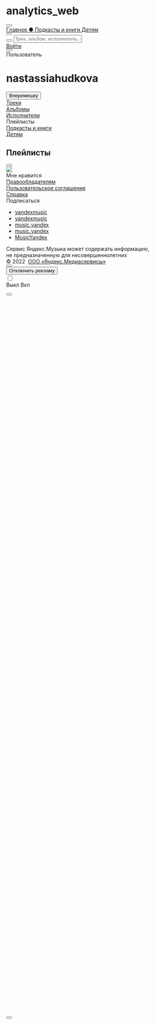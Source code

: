# analytics_web
<!DOCTYPE html>
<html>
<head>
    <meta http-equiv="X-UA-Compatible" content="IE=EmulateIE7,IE=edge"/>
    <meta http-equiv="Content-type" content="text/html; charset=utf-8"/>
    <meta http-equiv="Content-language" content="ru"/>
    <link rel="alternate" hreflang="en" type="text/html" href="https://music.yandex.by/users/nastassiahudkova/playlists?lang=en"/>
    <link rel="alternate" hreflang="hy" type="text/html" href="https://music.yandex.by/users/nastassiahudkova/playlists?lang=hy"/>
    <link rel="alternate" hreflang="uz" type="text/html" href="https://music.yandex.by/users/nastassiahudkova/playlists?lang=uz"/>
    <link rel="alternate" hreflang="kk" type="text/html" href="https://music.yandex.by/users/nastassiahudkova/playlists?lang=kk"/>
    <link rel="alternate" hreflang="uk" type="text/html" href="https://music.yandex.by/users/nastassiahudkova/playlists?lang=uk"/>
    <link rel="alternate" hreflang="az" type="text/html" href="https://music.yandex.by/users/nastassiahudkova/playlists?lang=az"/>
    <meta name="viewport" content="width=device-width, initial-scale=0.7"/>
    <meta name="skype_toolbar" content="skype_toolbar_parser_compatible"/>
    <meta name="robots" content="noyaca"/>
    <title>Яндекс.Музыка</title>
    <link href="/index.css?v=2.144.0" rel="stylesheet" type="text/css"/>
    <link rel="icon" type="image/png" href="/favicon16.png" sizes="16x16"/>
    <link rel="icon" type="image/png" href="/favicon32.png" sizes="32x32"/>
    <link rel="search" type="application/opensearchdescription+xml" href="/opensearch.xml" title="Яндекс.Музыка"/>
    <link rel="apple-touch-icon" href="https://music.yandex.by/blocks/common/apple-touch.60x60.png">
    <link rel="apple-touch-icon" sizes="76x76" href="https://music.yandex.by/blocks/common/apple-touch.76x76.png">
    <link rel="apple-touch-icon" sizes="120x120" href="https://music.yandex.by/blocks/common/apple-touch.120x120.png">
    <link rel="apple-touch-icon" sizes="152x152" href="https://music.yandex.by/blocks/common/apple-touch.152x152.png">
    <link rel="apple-touch-icon" sizes="180x180" href="https://music.yandex.by/blocks/common/apple-touch.180x180.png">
    <meta name="msApplication-ID" content="A025C540.Yandex.Music"/>
    <meta name="msApplication-PackageFamilyName" content="A025C540.Yandex.Music_vfvw9svesycw6"/>
    <script nonce="ppuPBikNVEA6VhJn4RLHyA==">
    !function(i, t) {
        if (i.Ya = i.Ya || {}, Ya.Rum)
            throw new Error("Rum: interface is already defined");
        var n = i.performance,
            e = n && n.timing && n.timing.navigationStart || Ya.startPageLoad || +new Date,
            s = i.requestAnimationFrame;
        Ya.Rum = {
            enabled: !!n,
            vsStart: document.visibilityState,
            vsChanged: !1,
            _defTimes: [],
            _defRes: [],
            _deltaMarks: {},
            _markListeners: {},
            _settings: {},
            _vars: {},
            init: function(i, t) {
                this._settings = i,
                this._vars = t
            },
            getTime: n && n.now ? function() {
                return n.now()
            } : Date.now ? function() {
                return Date.now() - e
            } : function() {
                return new Date - e
            },
            time: function(i) {
                this._deltaMarks[i] = [this.getTime()]
            },
            timeEnd: function(i, t) {
                var n = this._deltaMarks[i];
                n && 0 !== n.length && n.push(this.getTime(), t)
            },
            sendTimeMark: function(i, t, n, e) {
                void 0 === t && (t = this.getTime()),
                this._defTimes.push([i, t, e]),
                this.mark(i, t)
            },
            sendResTiming: function(i, t) {
                this._defRes.push([i, t])
            },
            sendRaf: function(i) {
                var t = this.getSetting("forcePaintTimeSending");
                if (s && (t || !this.isVisibilityChanged())) {
                    var n = this,
                        e = "2616." + i;
                    s(function() {
                        !t && n.isVisibilityChanged() || (n.getSetting("sendFirstRaf") && n.sendTimeMark(e + ".205"), s(function() {
                            !t && n.isVisibilityChanged() || n.sendTimeMark(e + ".1928")
                        }))
                    })
                }
            },
            isVisibilityChanged: function() {
                return this.vsStart && ("visible" !== this.vsStart || this.vsChanged)
            },
            mark: n && n.mark ? function(i, t) {
                n.mark(i + (t ? ": " + t : ""))
            } : function() {},
            getSetting: function(i) {
                var t = this._settings[i];
                return null === t ? null : t || ""
            },
            on: function(i, t) {
                "function" == typeof t && (this._markListeners[i] = this._markListeners[i] || []).push(t)
            },
            sendTrafficData: function() {},
            finalizeLayoutShiftScore: function() {},
            finalizeLargestContentfulPaint: function() {}
        },
        document.addEventListener && document.addEventListener("visibilitychange", function i() {
            Ya.Rum.vsChanged = !0,
            document.removeEventListener("visibilitychange", i)
        })
    }(window);

    !function() {
        var e,
            t = [];
        function n() {
            var n = Ya.Rum.getSetting("clck"),
                i = t.join("\r\n");
            if (t = [], e = null, n && !(navigator.sendBeacon && Ya.Rum.getSetting("beacon") && navigator.sendBeacon(n, i))) {
                var a = new XMLHttpRequest;
                a.open("POST", n),
                a.send(i)
            }
        }
        Ya.Rum.send = function(i, a, o, s, g, u, r) {
            clearTimeout(e);
            var m = Ya.Rum.getSetting("slots"),
                c = Ya.Rum.getSetting("experiments"),
                v = ["/reqid=" + Ya.Rum.getSetting("reqid"), r ? "/" + r.join("/") : "", a ? "/path=" + a : "", g ? "/events=" + g : "", m ? "/slots=" + m.join(";") : "", c ? "/experiments=" + c.join(";") : "", o ? "/vars=" + o : "", "/cts=" + (new Date).getTime(), "/*"];
            t.push(v.join("")),
            t.length < 42 ? e = setTimeout(n, 15) : n()
        }
    }();

    !function() {
        if (window.PerformanceLongTaskTiming) {
            var e = function(e, n) {
                    return (e = e.concat(n)).length > 300 && (e = e.slice(e.length - 300)), e
                },
                n = Ya.Rum._tti = {
                    events: [],
                    eventsAfterTTI: [],
                    fired: !1,
                    observer: new PerformanceObserver(function(r) {
                        var t = r.getEntries();
                        n.events = e(n.events, t),
                        n.fired && (n.eventsAfterTTI = e(n.eventsAfterTTI, t))
                    })
                };
            n.observer.observe({
                entryTypes: ["longtask"]
            })
        }
    }();

    Ya.Rum.observeDOMNode = window.IntersectionObserver ? function(e, i, n) {
        var t = this,
            o = Ya.Rum.getSetting("forcePaintTimeSending");
        !function r() {
            if (o || !t.isVisibilityChanged()) {
                var s = "string" == typeof i ? document.querySelector(i) : i;
                s ? new IntersectionObserver(function(i, n) {
                    !o && t.isVisibilityChanged() || (Ya.Rum.sendTimeMark(e), n.unobserve(s))
                }, n).observe(s) : setTimeout(r, 100)
            }
        }()
    } : function() {};

    !function(n) {
        if (!n.Ya || !Ya.Rum)
            throw new Error("Rum: interface is not defined");
        var e = Ya.Rum;
        e.getSetting = function(n) {
            var t = e._settings[n];
            return null === t ? null : t || ""
        }
    }("undefined" != typeof self ? self : window);

    !function(e, r) {
        var t = {
                client: ["690.2354", 1e3, 100, 0],
                uncaught: ["690.2361", 100, 10, 0],
                external: ["690.2854", 100, 10, 0],
                script: ["690.2609", 100, 10, 0]
            },
            n = {};
        r.ERROR_LEVEL = {
            INFO: "info",
            DEBUG: "debug",
            WARN: "warn",
            ERROR: "error",
            FATAL: "fatal"
        },
        r._errorSettings = {
            clck: "https://yandex.ru/clck/click",
            beacon: !0,
            project: "unknown",
            page: "",
            env: "",
            experiments: [],
            additional: {},
            platform: "",
            region: "",
            dc: "",
            host: "",
            service: "",
            level: "",
            version: "",
            yandexuid: "",
            coordinates_gp: "",
            referrer: !0,
            preventError: !1,
            unhandledRejection: !1,
            uncaughtException: !0,
            debug: !1,
            limits: {},
            silent: {},
            filters: {},
            pageMaxAge: 864e6,
            initTimestamp: +new Date
        };
        var o = !1;
        function a(e, r) {
            for (var t in r)
                r.hasOwnProperty(t) && (e[t] = r[t]);
            return e
        }
        function i(e) {
            return "boolean" == typeof e && (e = +e), "number" == typeof e ? e + "" : null
        }
        r.initErrors = function(t) {
            a(r._errorSettings, t),
            !o && r._errorSettings.uncaughtException && (function() {
                var t = r._errorSettings;
                if (e.addEventListener)
                    e.addEventListener("error", s),
                    t.resourceFails && e.addEventListener("error", l, !0),
                    "Promise" in e && t.unhandledRejection && e.addEventListener("unhandledrejection", function(e) {
                        var r,
                            t = e.reason,
                            n = {};
                        t && (t.stack && t.message ? r = t.message : "[object Event]" === (r = String(t)) ? r = "event.type: " + t.type : "[object Object]" === r && (n.unhandledObject = t), t.target && t.target.src && (n.src = t.target.src), s({
                            message: "Unhandled rejection: " + r,
                            stack: t.stack,
                            additional: n
                        }))
                    });
                else {
                    var n = e.onerror;
                    e.onerror = function(e, r, t, o, a) {
                        s({
                            error: a || new Error(e || "Empty error"),
                            message: e,
                            lineno: t,
                            colno: o,
                            filename: r
                        }),
                        n && n.apply(this, arguments)
                    }
                }
            }(), o = !0)
        },
        r.updateErrors = function(e) {
            a(r._errorSettings, e)
        },
        r.updateAdditional = function(e) {
            r._errorSettings.additional = a(r._errorSettings.additional || {}, e)
        },
        r._handleError = function(e, o) {
            var a,
                i,
                s = r._errorSettings;
            if (s.preventError && e.preventDefault && e.preventDefault(), o)
                a = e,
                i = "client";
            else {
                a = r._normalizeError(e),
                i = a.type;
                var l = s.onError;
                "function" == typeof l && l(a);
                var c = s.transform;
                "function" == typeof c && (a = c(a))
            }
            var u = +new Date,
                d = s.initTimestamp,
                f = s.pageMaxAge;
            if (!(-1 !== f && d && d + f < u)) {
                var g = t[i][1];
                "number" == typeof s.limits[i] && (g = s.limits[i]);
                var p = t[i][2];
                "number" == typeof s.silent[i] && (p = s.silent[i]);
                var m = t[i][3];
                if (m < g || -1 === g) {
                    a.path = t[i][0];
                    var v = r._getErrorData(a, {
                            silent: m < p || -1 === p ? "no" : "yes",
                            isCustom: Boolean(o)
                        }, s),
                        h = function(e) {
                            n[a.message] = !1,
                            r._sendError(e.path, e.vars),
                            t[i][3]++
                        }.bind(this, v);
                    if (void 0 === s.throttleSend)
                        h();
                    else {
                        if (n[a.message])
                            return;
                        n[a.message] = !0,
                        setTimeout(h, s.throttleSend)
                    }
                }
            }
        },
        r._getReferrer = function(r) {
            var t = r.referrer,
                n = typeof t;
            return "function" === n ? t() : "string" === n && t ? t : !1 !== t && e.location ? e.location.href : void 0
        },
        r._buildExperiments = function(e) {
            return e instanceof Array ? e.join(";") : ""
        },
        r._buildAdditional = function(e, r) {
            var t = "";
            try {
                var n = a(a({}, e), r);
                0 !== Object.keys(n).length && (t = JSON.stringify(n))
            } catch (e) {}
            return t
        },
        r._getErrorData = function(t, n, o) {
            n = n || {};
            var a = r._buildExperiments(o.experiments),
                s = r._buildAdditional(o.additional, t.additional),
                l = {
                    "-stack": t.stack,
                    "-url": t.file,
                    "-line": t.line,
                    "-col": t.col,
                    "-block": t.block,
                    "-method": t.method,
                    "-msg": t.message,
                    "-env": o.env,
                    "-external": t.external,
                    "-externalCustom": t.externalCustom,
                    "-project": o.project,
                    "-service": t.service || o.service,
                    "-page": t.page || o.page,
                    "-platform": o.platform,
                    "-level": t.level,
                    "-experiments": a,
                    "-version": o.version,
                    "-region": o.region,
                    "-dc": o.dc,
                    "-host": o.host,
                    "-yandexuid": o.yandexuid,
                    "-coordinates_gp": t.coordinates_gp || o.coordinates_gp,
                    "-referrer": r._getReferrer(o),
                    "-source": t.source,
                    "-sourceMethod": t.sourceMethod,
                    "-type": n.isCustom ? t.type : "",
                    "-additional": s,
                    "-adb": i(Ya.blocker) || i(o.blocker),
                    "-cdn": e.YaStaticRegion,
                    "-ua": navigator.userAgent,
                    "-silent": n.silent,
                    "-ts": +new Date,
                    "-init-ts": o.initTimestamp
                };
            return o.debug && e.console && console[console[t.level] ? t.level : "error"]("[error-counter] " + t.message, l, t.stack), {
                path: t.path,
                vars: l
            }
        },
        r._baseNormalizeError = function(e) {
            var r = (e = e || {}).error,
                t = e.filename || e.fileName || "",
                n = r && r.stack || e.stack || "",
                o = e.message || "",
                a = r && r.additional || e.additional;
            return {
                file: t,
                line: e.lineno || e.lineNumber,
                col: e.colno || e.colNumber,
                stack: n,
                message: o,
                additional: a
            }
        },
        r._normalizeError = function(e) {
            var t = r._baseNormalizeError(e),
                n = "uncaught",
                o = r._isExternalError(t.file, t.message, t.stack),
                a = "",
                i = "";
            return o.hasExternal ? (n = "external", a = o.common, i = o.custom) : /^Script error\.?$/.test(t.message) && (n = "script"), t.external = a, t.externalCustom = i, t.type = n, t
        },
        r._createVarsString = function(e) {
            var r = [];
            for (var t in e)
                e.hasOwnProperty(t) && (e[t] || 0 === e[t]) && r.push(t + "=" + encodeURIComponent(e[t]).replace(/\*/g, "%2A"));
            return r.join(",")
        },
        r._sendError = function(e, t) {
            r.send(null, e, r._createVarsString(t), null, null, null, null)
        };
        var s = function(e) {
                r._handleError(e, !1)
            },
            l = function(e) {
                var t = e.target;
                if (t) {
                    var n = t.srcset || t.src;
                    if (n || (n = t.href), n) {
                        var o = t.tagName || "UNKNOWN";
                        r.logError({
                            message: o + " load error",
                            additional: {
                                src: n
                            }
                        })
                    }
                }
            }
    }("undefined" != typeof self ? self : window, Ya.Rum);

    !function(e) {
        var r = {
            url: {
                0: /(miscellaneous|extension)_bindings/,
                1: /^chrome:/,
                2: /kaspersky-labs\.com\//,
                3: /^(?:moz|chrome)-extension:\/\//,
                4: /^file:/,
                5: /^resource:\/\//,
                6: /webnetc\.top/,
                7: /local\.adguard\.com/
            },
            message: {
                0: /__adgRemoveDirect/,
                1: /Content Security Policy/,
                2: /vid_mate_check/,
                3: /ucapi/,
                4: /Access is denied/i,
                5: /^Uncaught SecurityError/i,
                6: /__ybro/,
                7: /__show__deepen/,
                8: /ntp is not defined/,
                9: /Cannot set property 'install' of undefined/,
                10: /NS_ERROR/,
                11: /Error loading script/,
                12: /^TypeError: undefined is not a function$/,
                13: /__firefox__\.(?:favicons|metadata|reader|searchQueryForField|searchLoginField)/
            },
            stack: {
                0: /(?:moz|chrome)-extension:\/\//,
                1: /adguard.*\.user\.js/i
            }
        };
        function n(e, r) {
            if (e && r) {
                var n = [];
                for (var o in r)
                    if (r.hasOwnProperty(o)) {
                        var i = r[o];
                        "string" == typeof i && (i = new RegExp(i)),
                        i instanceof RegExp && i.test(e) && n.push(o)
                    }
                return n.join("_")
            }
        }
        function o(e, o) {
            var i,
                t = [];
            for (var s in r)
                r.hasOwnProperty(s) && (i = n(e[s], o[s])) && t.push(s + "~" + i);
            return t.join(";")
        }
        e._isExternalError = function(n, i, t) {
            var s = e._errorSettings.filters || {},
                a = {
                    url: (n || "") + "",
                    message: (i || "") + "",
                    stack: (t || "") + ""
                },
                c = o(a, r),
                u = o(a, s);
            return {
                common: c,
                custom: u,
                hasExternal: !(!c && !u)
            }
        }
    }(Ya.Rum);

    !function() {
        "use strict";
        var e;
        (e = Ya.Rum).logError = function(r, o) {
            r = r || {},
            "string" != typeof o && void 0 !== o || ((o = new Error(o)).justCreated = !0);
            var a = r.message || "",
                s = e._baseNormalizeError(o);
            s.message && (a && (a += "; "), a += s.message),
            s.message = a || "Empty error";
            for (var t = ["service", "source", "type", "block", "additional", "level", "page", "method", "sourceMethod", "coordinates_gp"], i = 0; i < t.length; i++) {
                var n = t[i];
                r[n] ? s[n] = r[n] : o && o[n] && (s[n] = o[n])
            }
            e._handleError(s, !0)
        }
    }();

    Ya.Rum.init({
        beacon: !!navigator.sendBeacon,
        clck: 'https://yandex.ru/clck/click',
        slots: ["production"],
        reqid: '1644148944856021-3598580126021618976',
        sendClientUa: true
    }, {
        '287': '157',
        '143': '28.56.2048',
        // ru.music.desktop,

        '-project': 'MusicWeb',
        // Название проекта
        '-page': 'index',
        // Страница сервиса, например: index, search, product
        '-env': "production",

        '-version': "2.144.0" // Версия [статики] вашего приложения
    });
    Ya.Rum.observeDOMNode('2876', '.centerblock');
    Ya.Rum.initErrors({
        project: "music",
        page: "index",
        region: 157,
        platform: "desktop",
        env: "production",
        version: "2.144.0"
    });
    </script>
 <!-- Global site tag (gtag.js) - Google Analytics -->
<script async src="https://www.googletagmanager.com/gtag/js?id=UA-219544631-1"></script>
<script>
  window.dataLayer = window.dataLayer || [];
  function gtag(){dataLayer.push(arguments);}
  gtag('js', new Date());

  gtag('config', 'UA-219544631-1');
</script>


</head>
<body class="theme-white">
    <script nonce="ppuPBikNVEA6VhJn4RLHyA==">
    var Mu = {
        "experiments": {
            "ABTestIds": "487661,59;488273,8;488278,58;505092,53",
            "AbTestFlagTest": "on_Yandexuid",
            "SubStation": "2020may",
            "WebBranchToAppsflyer": "on",
            "WebBranchToAppsflyerHome": "on",
            "WebGenerativeStationPage": "default",
            "WebGenerativeTab": "default",
            "WebInteractiveSplashscreenWithTrackTimeLimit": "30sec",
            "WebKidsCollection": "on",
            "WebKidsLanding": "on",
            "WebResults2021": "default",
            "WebRupWave": "default",
            "WebRupWaveAnimation": "default",
            "WebTouchReact2021": "control",
            "WebYMConnect": "default",
            "adv": "newMinimalBlock",
            "barBelowExperiment": "default",
            "boostConfigExperiment61fa84f60f52012e4aa13377": "on",
            "boostConfigExperiment61fbe406dc05de30ef8d5dd4": "on",
            "boostConfigExperiment61fd2548dd99cc6f8754922c": "default",
            "boostConfigExperiment61fd255ddd99cc6f87549230": "default",
            "boostConfigExperiment61fd2569dd99cc6f87549234": "on",
            "branchLinks": "default",
            "contextPinnedShots": "default",
            "hideChildContentFromRecently": "on",
            "miniBrick": "app",
            "musicCrackdownTiming": "default",
            "musicMobileWebLocked": "play",
            "musicPrice": "default",
            "musicSearchRanking": "ms-549-personalization-835884",
            "musicTestDebugProducts": "default",
            "playlistBoostExperiment607289c805a7dd7ae28a8b04": "default",
            "playlistBoostExperiment607289d405a7dd7ae28a8b07": "default",
            "playlistBoostExperiment61fa851e1cabd1021fb0edbf": "on",
            "playlistBoostExperiment61fbe428dc05de30ef8d5dd8": "on",
            "playlistBoostExperiment61fc97d22dd9dd7bfd3e8384": "default",
            "playlistBoostExperiment61fc97df2dd9dd7bfd3e8386": "default",
            "playlistBoostExperiment61fc97ec2dd9dd7bfd3e8388": "on",
            "playlistBoostExperiment61fc98222dd9dd7bfd3e838a": "default",
            "playlistBoostExperiment61fc98312dd9dd7bfd3e838c": "default",
            "playlistBoostExperiment61fc983d2dd9dd7bfd3e838e": "default",
            "playlistBoostExperiment61fc98492dd9dd7bfd3e8390": "default",
            "playlistBoostExperiment61fc98552dd9dd7bfd3e8392": "default",
            "playlistBoostExperiment61fc98662dd9dd7bfd3e8394": "default",
            "playlistBoostExperiment61fc98762dd9dd7bfd3e8396": "default",
            "playlistBoostExperiment61fc98842dd9dd7bfd3e8398": "default",
            "playlistBoostExperiment61fd257fdd99cc6f87549238": "on",
            "plusWeb": "on",
            "useHlsTracks": "default",
            "webAntiMusicBlockNaGlavnoi": "on",
            "webBannerRefrash": "default",
            "webBarBelowRubilnik": "on",
            "webChromeCast": "default",
            "webSidebarBanner": "default",
            "webStationsHeadLink": "default",
            "webTouchAutoPaywall": "default"
        },
        "hostname": "music.yandex.by",
        "authData": {
            "user": {
                "sign": "351ca60b8915ae7ec73f13d9abcfbd345ac39c29:1644148944902",
                "sk": "y1abc381311d8e1084f4fa7a764f0a79e",
                "device_id": "b385e8a87a23e012895775a8fb8e66807323d7838",
                "onlyDeviceId": false,
                "isHosted": false,
                "name": "",
                "login": "",
                "uid": 0,
                "hasEmail": false
            },
            "experiments": "{\"ABTestIds\":\"487661,59;488273,8;488278,58;505092,53\",\"AbTestFlagTest\":\"on_Yandexuid\",\"SubStation\":\"2020may\",\"WebBranchToAppsflyer\":\"on\",\"WebBranchToAppsflyerHome\":\"on\",\"WebGenerativeStationPage\":\"default\",\"WebGenerativeTab\":\"default\",\"WebInteractiveSplashscreenWithTrackTimeLimit\":\"30sec\",\"WebKidsCollection\":\"on\",\"WebKidsLanding\":\"on\",\"WebResults2021\":\"default\",\"WebRupWave\":\"default\",\"WebRupWaveAnimation\":\"default\",\"WebTouchReact2021\":\"control\",\"WebYMConnect\":\"default\",\"adv\":\"newMinimalBlock\",\"barBelowExperiment\":\"default\",\"boostConfigExperiment61fa84f60f52012e4aa13377\":\"on\",\"boostConfigExperiment61fbe406dc05de30ef8d5dd4\":\"on\",\"boostConfigExperiment61fd2548dd99cc6f8754922c\":\"default\",\"boostConfigExperiment61fd255ddd99cc6f87549230\":\"default\",\"boostConfigExperiment61fd2569dd99cc6f87549234\":\"on\",\"branchLinks\":\"default\",\"contextPinnedShots\":\"default\",\"hideChildContentFromRecently\":\"on\",\"miniBrick\":\"app\",\"musicCrackdownTiming\":\"default\",\"musicMobileWebLocked\":\"play\",\"musicPrice\":\"default\",\"musicSearchRanking\":\"ms-549-personalization-835884\",\"musicTestDebugProducts\":\"default\",\"playlistBoostExperiment607289c805a7dd7ae28a8b04\":\"default\",\"playlistBoostExperiment607289d405a7dd7ae28a8b07\":\"default\",\"playlistBoostExperiment61fa851e1cabd1021fb0edbf\":\"on\",\"playlistBoostExperiment61fbe428dc05de30ef8d5dd8\":\"on\",\"playlistBoostExperiment61fc97d22dd9dd7bfd3e8384\":\"default\",\"playlistBoostExperiment61fc97df2dd9dd7bfd3e8386\":\"default\",\"playlistBoostExperiment61fc97ec2dd9dd7bfd3e8388\":\"on\",\"playlistBoostExperiment61fc98222dd9dd7bfd3e838a\":\"default\",\"playlistBoostExperiment61fc98312dd9dd7bfd3e838c\":\"default\",\"playlistBoostExperiment61fc983d2dd9dd7bfd3e838e\":\"default\",\"playlistBoostExperiment61fc98492dd9dd7bfd3e8390\":\"default\",\"playlistBoostExperiment61fc98552dd9dd7bfd3e8392\":\"default\",\"playlistBoostExperiment61fc98662dd9dd7bfd3e8394\":\"default\",\"playlistBoostExperiment61fc98762dd9dd7bfd3e8396\":\"default\",\"playlistBoostExperiment61fc98842dd9dd7bfd3e8398\":\"default\",\"playlistBoostExperiment61fd257fdd99cc6f87549238\":\"on\",\"plusWeb\":\"on\",\"useHlsTracks\":\"default\",\"webAntiMusicBlockNaGlavnoi\":\"on\",\"webBannerRefrash\":\"default\",\"webBarBelowRubilnik\":\"on\",\"webChromeCast\":\"default\",\"webSidebarBanner\":\"default\",\"webStationsHeadLink\":\"default\",\"webTouchAutoPaywall\":\"default\"}"
        },
        "serviceName": "music",
        "settings": {
            "module": "index",
            "date": 1644148944920,
            "pathname": "/users/nastassiahudkova/playlists",
            "tld": "by",
            "mdaEnabled": false,
            "isDev": false,
            "isYandex": false,
            "isCIS": true,
            "compat": 10,
            "lang": "ru",
            "badRegion": false,
            "region": 149,
            "nativeRegion": 157,
            "portalRegion": {
                "id": 149,
                "type": 3,
                "parent_id": 166,
                "capital_id": 157,
                "geo_parent_id": 0,
                "city_id": 157,
                "name": "Беларусь",
                "native_name": "",
                "iso_name": "BY",
                "is_main": false,
                "en_name": "Belarus",
                "short_en_name": "BY",
                "bgp_name": "",
                "phone_code": "375",
                "phone_code_old": "",
                "zip_code": "",
                "zip_code_old": "",
                "position": 0,
                "population": 9498700,
                "synonyms": "Беларусь, Беларуссия, Белорусия, Беларусия, Белорусь, Белоруссия, Республика Беларусь, Республика Беларуссия",
                "latitude": 52.858248,
                "longitude": 27.701393,
                "latitude_size": 4.909693,
                "longitude_size": 9.598211,
                "zoom": 7,
                "services": 99,
                "tzname": "Europe/Minsk",
                "official_languages": "be,ru",
                "widespread_languages": "be,pl,ru,uk",
                "is_eu": false,
                "iso_alpha3": "BLR",
                "services_names": ["bs", "yaca", "tv", "ad"]
            },
            "city": 157,
            "countryISO": "BY",
            "storage": "*.storage.music.yandex.net",
            "avatars": "avatars.yandex.net",
            "social": "https://social.yandex.by/",
            "passport": "https://passport.yandex.by/",
            "passportApi": "https://api.passport.yandex.by/",
            "socket": "wss://ws-api.music.yandex.net/",
            "mbformUrl": "https://payment-widget.ott.yandex.{{tld}}",
            "regions": {
                "native": 157,
                "working": 149,
                "show": 149,
                "cookie": 157,
                "portal": {
                    "id": 149,
                    "type": 3,
                    "parent_id": 166,
                    "capital_id": 157,
                    "geo_parent_id": 0,
                    "city_id": 157,
                    "name": "Беларусь",
                    "native_name": "",
                    "iso_name": "BY",
                    "is_main": false,
                    "en_name": "Belarus",
                    "short_en_name": "BY",
                    "bgp_name": "",
                    "phone_code": "375",
                    "phone_code_old": "",
                    "zip_code": "",
                    "zip_code_old": "",
                    "position": 0,
                    "population": 9498700,
                    "synonyms": "Беларусь, Беларуссия, Белорусия, Беларусия, Белорусь, Белоруссия, Республика Беларусь, Республика Беларуссия",
                    "latitude": 52.858248,
                    "longitude": 27.701393,
                    "latitude_size": 4.909693,
                    "longitude_size": 9.598211,
                    "zoom": 7,
                    "services": 99,
                    "tzname": "Europe/Minsk",
                    "official_languages": "be,ru",
                    "widespread_languages": "be,pl,ru,uk",
                    "is_eu": false,
                    "iso_alpha3": "BLR",
                    "services_names": ["bs", "yaca", "tv", "ad"]
                }
            },
            "uatraits": {
                "isMobile": false,
                "isTouch": false,
                "isBrowser": true,
                "BrowserEngine": "WebKit",
                "BrowserEngineVersion": "605.1.15",
                "BrowserName": "Safari",
                "BrowserVersion": "14.1",
                "OSFamily": "MacOS",
                "OSVersion": "10.15.7",
                "isOldSafari": false
            },
            "sandbox": "sandbox.music.yandex.net",
            "requestId": "1644148944856021-3598580126021618976",
            "csp": {
                "allowedHosts": ["music.yandex.by", "music.yandex.ru", "yastatic.net", "mc.yandex.by", "mc.yandex.ru", "www.googletagmanager.com", "www.googleadservices.com", "www.google-analytics.com", "ssl.google-analytics.com", "googleads.g.doubleclick.net", "www.google.com", "www.google.ru", "*.ibytedtos.com", "*.ipstatp.com", "yandex.ru", "social.yandex.by", "social.yandex.ru", "an.yandex.ru", "banners.adfox.by", "banners.adfox.ru", "yastat.net", "yabs.yandex.ru", "api-maps.yandex.ru", "widget.tickets.yandex.ru", "widget.afisha.yandex.ru", "widget.tickets.yandex.by", "widget.afisha.yandex.by", "widget.afisha.dev.yandex.by", "widget.afisha.dev.yandex.ru", "www.youtube.com", "www.gstatic.com", "s.ytimg.com", "yandex.st", "ads.adfox.ru", "ads6.adfox.ru", "z.moatads.com/publicispgrusweboramavideo560878795851/moatvideo.js", "geo.moatads.com/n.js", "blob:", "epislon.ru", "payment-widget.ott.yandex.ru", "testing.payment-widget.ott.yandex.ru", "flashservice.adobe.com", "www.tns-counter.ru", "ar.tns-counter.ru", "www.ivi.ru"],
                "reportUrl": "https://csp.yandex.net"
            },
            "theme": "default",
            "bilet": {
                "url": "https://widget.afisha.yandex.ru/dealer/dealer.js",
                "clientKey": "a0e48a18-a9a5-435d-83f2-168672b658d4",
                "mobileClientKey": "3abf2f78-5393-4897-9035-6528a59c1045"
            },
            "extraPlayersInSettings": {
                "porsche": "on",
                "rocket": "on",
                "winter": "on"
            },
            "serverSide": false
        },
        "location": {
            "protocol": "https:",
            "slashes": true,
            "auth": null,
            "host": "music.yandex.by",
            "port": null,
            "hostname": "music.yandex.by",
            "hash": null,
            "search": null,
            "query": {},
            "pathname": "/users/nastassiahudkova/playlists",
            "path": "/users/nastassiahudkova/playlists",
            "href": "https://music.yandex.by/users/nastassiahudkova/playlists"
        },
        "libraryData": {
            "value": {
                "success": false,
                "reason": "unauthorized"
            }
        },
        "genres": {
            "structure": [{
                "id": "all"
            }, {
                "id": "pop",
                "subGenres": [{
                    "id": "ruspop",
                    "hideInRegions": [181]
                }, {
                    "id": "disco"
                }, {
                    "id": "kpop"
                }, {
                    "id": "turkishpop",
                    "showInRegions": [983]
                }, {
                    "id": "uzbekpop",
                    "showInRegions": [171]
                }, {
                    "id": "japanesepop"
                }, {
                    "id": "israelipop",
                    "showInRegions": [181]
                }, {
                    "id": "azerbaijanpop",
                    "showInRegions": [167]
                }]
            }, {
                "id": "allrock",
                "subGenres": [{
                    "id": "rusrock",
                    "hideInRegions": [181]
                }, {
                    "id": "rock-n-roll"
                }, {
                    "id": "prog-rock"
                }, {
                    "id": "post-rock"
                }, {
                    "id": "new-wave"
                }, {
                    "id": "ukrrock",
                    "showInRegions": [187]
                }, {
                    "id": "folkrock"
                }, {
                    "id": "stonerrock"
                }, {
                    "id": "hardrock"
                }, {
                    "id": "turkishrock",
                    "showInRegions": [983]
                }, {
                    "id": "rock"
                }, {
                    "id": "israelirock",
                    "showInRegions": [181]
                }]
            }, {
                "id": "indie",
                "subGenres": [{
                    "id": "local-indie",
                    "hideInRegions": [181]
                }]
            }, {
                "id": "metal",
                "subGenres": [{
                    "id": "progmetal"
                }, {
                    "id": "epicmetal"
                }, {
                    "id": "folkmetal"
                }, {
                    "id": "gothicmetal"
                }, {
                    "id": "industrial"
                }, {
                    "id": "sludgemetal"
                }, {
                    "id": "postmetal"
                }, {
                    "id": "extrememetal"
                }, {
                    "id": "numetal"
                }, {
                    "id": "metalcoregenre"
                }, {
                    "id": "heavymetal"
                }, {
                    "id": "thrashmetal"
                }, {
                    "id": "deathmetal"
                }, {
                    "id": "blackmetal"
                }, {
                    "id": "doommetal"
                }, {
                    "id": "alternativemetal"
                }]
            }, {
                "id": "alternative",
                "subGenres": [{
                    "id": "posthardcore"
                }, {
                    "id": "hardcore"
                }, {
                    "id": "turkishalternative",
                    "showInRegions": [983]
                }]
            }, {
                "id": "electronic",
                "subGenres": [{
                    "id": "techno"
                }, {
                    "id": "house"
                }, {
                    "id": "trance"
                }, {
                    "id": "breakbeatgenre"
                }, {
                    "id": "drum-n-bass"
                }, {
                    "id": "dubstep"
                }, {
                    "id": "ambientgenre"
                }, {
                    "id": "experimental"
                }, {
                    "id": "ukgaragegenre"
                }, {
                    "id": "idmgenre"
                }, {
                    "id": "bassgenre"
                }]
            }, {
                "id": "dance"
            }, {
                "id": "hip-hop",
                "subGenres": [{
                    "id": "rusrap",
                    "hideInRegions": [181]
                }, {
                    "id": "foreignrap",
                    "hideInRegions": [181]
                }, {
                    "id": "turkishrap",
                    "showInRegions": [983]
                }, {
                    "id": "israelirap",
                    "showInRegions": [181]
                }]
            }, {
                "id": "r-n-b",
                "subGenres": [{
                    "id": "soul"
                }, {
                    "id": "funk"
                }]
            }, {
                "id": "jazz",
                "subGenres": [{
                    "id": "tradjazz"
                }, {
                    "id": "modernjazz"
                }, {
                    "id": "bebopgenre"
                }, {
                    "id": "vocaljazz"
                }, {
                    "id": "smoothjazz"
                }, {
                    "id": "bigbands"
                }]
            }, {
                "id": "blues"
            }, {
                "id": "reggae",
                "subGenres": [{
                    "id": "reggaeton"
                }, {
                    "id": "dub"
                }]
            }, {
                "id": "ska"
            }, {
                "id": "punk"
            }, {
                "id": "world",
                "subGenres": [{
                    "id": "russian"
                }, {
                    "id": "tatar",
                    "hideInRegions": [181]
                }, {
                    "id": "celtic"
                }, {
                    "id": "balkan"
                }, {
                    "id": "european"
                }, {
                    "id": "jewish"
                }, {
                    "id": "eastern"
                }, {
                    "id": "african"
                }, {
                    "id": "latin-american"
                }, {
                    "id": "american"
                }, {
                    "id": "romances"
                }, {
                    "id": "argentinetango"
                }, {
                    "id": "armenian"
                }, {
                    "id": "georgian"
                }, {
                    "id": "azerbaijani"
                }, {
                    "id": "caucasian",
                    "hideInRegions": [181]
                }, {
                    "id": "turkishclassical",
                    "showInRegions": [983]
                }, {
                    "id": "arabesquemusic",
                    "showInRegions": [983]
                }, {
                    "id": "turkishfolk",
                    "showInRegions": [983]
                }]
            }, {
                "id": "estrada",
                "subGenres": [{
                    "id": "rusestrada",
                    "hideInRegions": [181]
                }]
            }, {
                "id": "shanson",
                "hideInRegions": [181]
            }, {
                "id": "country"
            }, {
                "id": "soundtrack",
                "subGenres": [{
                    "id": "films"
                }, {
                    "id": "tv-series"
                }, {
                    "id": "animated-films"
                }, {
                    "id": "videogame-music"
                }, {
                    "id": "animemusic"
                }, {
                    "id": "musical"
                }, {
                    "id": "bollywood",
                    "hideInRegions": [159]
                }]
            }, {
                "id": "easy",
                "subGenres": [{
                    "id": "lounge"
                }, {
                    "id": "new-age"
                }, {
                    "id": "meditative"
                }]
            }, {
                "id": "children"
            }, {
                "id": "naturesounds"
            }, {
                "id": "singer-songwriter",
                "hideInRegions": [181],
                "subGenres": [{
                    "id": "rusbards",
                    "showInRegions": [225]
                }, {
                    "id": "foreignbard",
                    "showInRegions": [225]
                }]
            }, {
                "id": "for-children",
                "hideInRegions": [181]
            }, {
                "id": "fairytales",
                "hideInRegions": [181]
            }, {
                "id": "poemsforchildren"
            }, {
                "id": "podcast",
                "showInRegions": [225, 149, 159],
                "subGenres": [{
                    "id": "arts"
                }, {
                    "id": "business"
                }, {
                    "id": "comedy"
                }, {
                    "id": "education"
                }, {
                    "id": "health"
                }, {
                    "id": "music"
                }, {
                    "id": "hobbies"
                }, {
                    "id": "technology"
                }, {
                    "id": "government"
                }, {
                    "id": "history"
                }, {
                    "id": "familypodcasts"
                }, {
                    "id": "news"
                }, {
                    "id": "religion"
                }, {
                    "id": "science"
                }, {
                    "id": "society"
                }, {
                    "id": "recreation"
                }, {
                    "id": "filmpodcasts"
                }, {
                    "id": "narrative"
                }, {
                    "id": "artwork"
                }]
            }, {
                "id": "classicalmusic",
                "subGenres": [{
                    "id": "opera"
                }, {
                    "id": "modern-classical"
                }, {
                    "id": "classical"
                }, {
                    "id": "classicalmasterpieces"
                }]
            }, {
                "id": "fiction",
                "subGenres": [{
                    "id": "romancenovel"
                }, {
                    "id": "historicalfiction"
                }, {
                    "id": "sciencefiction"
                }, {
                    "id": "fantasyliterature"
                }, {
                    "id": "actionandadventure"
                }, {
                    "id": "crimeandmystery"
                }, {
                    "id": "horrorandthrillers"
                }, {
                    "id": "dramaliterature"
                }]
            }, {
                "id": "nonfictionliterature",
                "subGenres": [{
                    "id": "community"
                }, {
                    "id": "work"
                }, {
                    "id": "technologies"
                }, {
                    "id": "hls"
                }, {
                    "id": "selfdevelopment"
                }, {
                    "id": "psychologyandphilosophy"
                }, {
                    "id": "religionandspirituality"
                }, {
                    "id": "biographyandmemoirs"
                }, {
                    "id": "popularsciencebooks"
                }]
            }, {
                "id": "booksnotinrussian",
                "subGenres": [{
                    "id": "audiobooksinenglish"
                }]
            }, {
                "id": "readings"
            }, {
                "id": "other",
                "subGenres": [{
                    "id": "sport"
                }, {
                    "id": "holiday"
                }]
            }],
            "titles": {
                "all": "Музыка всех жанров",
                "pop": "Поп",
                "allrock": "Рок",
                "indie": "Инди",
                "metal": "Метал",
                "alternative": "Альтернатива",
                "electronics": "Электроника",
                "electronic": "Электроника",
                "dance": "Танцевальная",
                "rap": "Рэп и хип-хоп",
                "hip-hop": "Рэп и хип-хоп",
                "rnb": "R\u0026B",
                "r-n-b": "R\u0026B",
                "jazz": "Джаз",
                "blues": "Блюз",
                "reggae": "Регги",
                "ska": "Ска",
                "punk": "Панк",
                "folk": "Музыка мира",
                "world": "Музыка мира",
                "estrada": "Эстрада",
                "shanson": "Шансон",
                "country": "Кантри",
                "soundtrack": "Саундтреки",
                "relax": "Лёгкая музыка",
                "easy": "Лёгкая музыка",
                "children": "Детская музыка со всего мира",
                "naturesounds": "Звуки природы и шум города",
                "bard": "Авторская песня",
                "singer-songwriter": "Авторская песня",
                "forchildren": "Детская",
                "for-children": "Детская",
                "fairytales": "Аудиосказки",
                "poemsforchildren": "Стихи для детей",
                "podcasts": "Подкасты",
                "podcast": "Подкасты",
                "classicalmusic": "Классика",
                "fiction": "Художественная литература",
                "nonfictionliterature": "Нон-фикшн",
                "booksnotinrussian": "Аудиокниги на иностранном языке",
                "audiobooks": "Разговорное",
                "readings": "Разговорное",
                "other": "Другое",
                "ruspop": "Русская поп-музыка",
                "disco": "Диско",
                "kpop": "K-pop",
                "turkishpop": "Турецкая поп-музыка",
                "uzbekpop": "Узбекская поп-музыка",
                "japanesepop": "J-pop",
                "israelipop": "Израильская поп-музыка",
                "azerbaijanpop": "Азербайджанская поп-музыка",
                "rusrock": "Русский рок",
                "rnr": "Рок-н-ролл",
                "rock-n-roll": "Рок-н-ролл",
                "prog": "Прогрессивный рок",
                "prog-rock": "Прогрессивный рок",
                "postrock": "Пост-рок",
                "post-rock": "Пост-рок",
                "newwave": "New Wave",
                "new-wave": "New Wave",
                "ukrrock": "Украинский рок",
                "folkrock": "Фолк-рок",
                "stonerrock": "Стоунер-рок",
                "hardrock": "Хард-рок",
                "turkishrock": "Турецкий рок",
                "rock": "Иностранный рок",
                "israelirock": "Израильский рок",
                "local-indie": "Местное",
                "progmetal": "Прогрессив",
                "epicmetal": "Эпический",
                "folkmetal": "Фолк",
                "gothicmetal": "Готический",
                "industrial": "Индастриал",
                "sludgemetal": "Сладж",
                "postmetal": "Пост-метал",
                "extrememetal": "Экстрим",
                "numetal": "Ню-метал",
                "metalcoregenre": "Металкор",
                "classicmetal": "Хэви-метал",
                "heavymetal": "Хэви-метал",
                "thrashmetal": "Трэш-метал",
                "deathmetal": "Дэт-метал",
                "blackmetal": "Блэк-метал",
                "doommetal": "Дум-метал",
                "alternativemetal": "Альтернативный метал",
                "posthardcore": "Пост-хардкор",
                "hardcore": "Хардкор",
                "turkishalternative": "Турецкая альтернативная музыка",
                "techno": "Техно",
                "house": "Хаус",
                "trance": "Транс",
                "breakbeatgenre": "Брейкбит",
                "dnb": "Драм-н-бэйс",
                "drum-n-bass": "Драм-н-бэйс",
                "dubstep": "Дабстеп",
                "ambientgenre": "Эмбиент",
                "experimental": "Экспериментальная",
                "ukgaragegenre": "UK Garage",
                "idmgenre": "IDM",
                "bassgenre": "Бейс",
                "rusrap": "Русский рэп",
                "foreignrap": "Иностранный рэп",
                "turkishrap": "Турецкий рэп и хип-хоп",
                "israelirap": "Израильский рэп и хип-хоп",
                "soul": "Соул",
                "funk": "Фанк",
                "tradjazz": "Традиционный",
                "conjazz": "Современный",
                "modernjazz": "Современный",
                "bebopgenre": "Бибоп",
                "vocaljazz": "Вокальный джаз",
                "smoothjazz": "Смус-джаз",
                "bigbands": "Биг бэнды",
                "reggaeton": "Реггетон",
                "dub": "Даб",
                "rusfolk": "Русская",
                "russian": "Русская",
                "tatar": "Татарская",
                "celtic": "Кельтская",
                "balkan": "Балканская",
                "eurofolk": "Европейская",
                "european": "Европейская",
                "jewish": "Еврейская",
                "eastern": "Восточная",
                "african": "Африканская",
                "latinfolk": "Латиноамериканская",
                "latin-american": "Латиноамериканская",
                "amerfolk": "Американская",
                "american": "Американская",
                "romances": "Романсы",
                "argentinetango": "Аргентинское танго",
                "armenian": "Армянская",
                "georgian": "Грузинская",
                "azerbaijani": "Азербайджанская",
                "caucasian": "Кавказская",
                "turkishclassical": "Турецкая классическая музыка",
                "arabesquemusic": "Арабеска",
                "turkishfolk": "Турецкая народная музыка",
                "rusestrada": "Русская",
                "films": "Из фильмов",
                "tvseries": "Из сериалов",
                "tv-series": "Из сериалов",
                "animated": "Из мультфильмов",
                "animated-films": "Из мультфильмов",
                "videogame": "Из видеоигр",
                "videogame-music": "Из видеоигр",
                "animemusic": "Аниме",
                "musical": "Мюзиклы",
                "bollywood": "Болливуд",
                "lounge": "Лаундж",
                "newage": "Нью-эйдж",
                "new-age": "Нью-эйдж",
                "meditation": "Медитация",
                "meditative": "Медитация",
                "rusbards": "Русская",
                "foreignbard": "Иностранная",
                "arts": "Творчество",
                "business": "Бизнес",
                "comedypodcasts": "Юмор",
                "comedy": "Юмор",
                "education": "Образование",
                "health": "ЗОЖ",
                "musicpodcasts": "Музыка",
                "music": "Музыка",
                "hobbies": "Игры и хобби",
                "technology": "Технологии",
                "government": "Политика",
                "historypodcasts": "История",
                "history": "История",
                "familypodcasts": "Для всей семьи",
                "news": "Новости",
                "religion": "Религия",
                "science": "Научпоп",
                "society": "Общество и культура",
                "recreation": "Спорт и отдых",
                "filmpodcasts": "ТВ и кино",
                "narrative": "Нарратив",
                "artwork": "Искусство",
                "vocal": "Вокал",
                "opera": "Вокал",
                "modern": "Современная классика",
                "modern-classical": "Современная классика",
                "classical": "Мировая классика",
                "classicalmasterpieces": "Шедевры мировой классики",
                "romancenovel": "Любовные романы",
                "historicalfiction": "Исторические романы",
                "sciencefiction": "Фантастика",
                "fantasyliterature": "Фэнтези",
                "actionandadventure": "Приключения и экшн",
                "crimeandmystery": "Детективы",
                "horrorandthrillers": "Ужасы и триллеры",
                "dramaliterature": "Драма",
                "community": "О семье и обществе",
                "work": "О бизнесе",
                "technologies": "О технологиях",
                "hls": "О здоровом образе жизни",
                "selfdevelopment": "О саморазвитии",
                "psychologyandphilosophy": "О психологии и философии",
                "religionandspirituality": "О духовном",
                "biographyandmemoirs": "Биографии и мемуары",
                "popularsciencebooks": "Популярно о науке",
                "audiobooksinenglish": "На английском",
                "sport": "Спортивная",
                "holiday": "Праздничная"
            },
            "customTitles": {
                "all": "Музыка всех жанров",
                "allrock": "Рок",
                "dance": "Танцевальная музыка",
                "children": "Детская музыка со всего мира",
                "naturesounds": "Звуки природы и шум города",
                "forchildren": "Детская музыка",
                "for-children": "Детская музыка",
                "poemsforchildren": "Стихи для детей",
                "podcasts": "Подкасты",
                "podcast": "Подкасты",
                "classicalmusic": "Классическая музыка",
                "nonfictionliterature": "Нон-фикшн",
                "booksnotinrussian": "Аудиокниги на иностранном языке",
                "audiobooks": "Разговорное",
                "readings": "Разговорное",
                "other": "Другая музыка",
                "ruspop": "Русская поп-музыка",
                "kpop": "K-pop",
                "turkishpop": "Турецкая поп-музыка",
                "uzbekpop": "Узбекская поп-музыка",
                "japanesepop": "J-pop",
                "israelipop": "Израильская поп-музыка",
                "azerbaijanpop": "Азербайджанская поп-музыка",
                "folkrock": "Фолк-рок",
                "stonerrock": "Стоунер-рок",
                "hardrock": "Хард-рок",
                "turkishrock": "Турецкий рок",
                "israelirock": "Израильский рок",
                "local-indie": "Местная инди-музыка",
                "progmetal": "Прогрессив-метал",
                "epicmetal": "Эпический метал",
                "folkmetal": "Фолк-метал",
                "gothicmetal": "Готический метал",
                "sludgemetal": "Сладж метал",
                "postmetal": "Пост-метал",
                "extrememetal": "Экстрим-метал",
                "numetal": "Ню-метал",
                "metalcoregenre": "Металкор",
                "classicmetal": "Хэви-метал",
                "heavymetal": "Хэви-метал",
                "thrashmetal": "Трэш-метал",
                "deathmetal": "Дэт-метал",
                "blackmetal": "Блэк-метал",
                "doommetal": "Дум-метал",
                "alternativemetal": "Альтернативный метал",
                "posthardcore": "Пост-хардкор",
                "hardcore": "Хардкор",
                "turkishalternative": "Турецкая альтернативная музыка",
                "breakbeatgenre": "Брейкбит",
                "ambientgenre": "Эмбиент",
                "experimental": "Экспериментальная музыка",
                "ukgaragegenre": "UK Garage",
                "idmgenre": "IDM",
                "bassgenre": "Бейс",
                "foreignrap": "Иностранный рэп и хип-хоп",
                "turkishrap": "Турецкий рэп и хип-хоп",
                "israelirap": "Израильский рэп и хип-хоп",
                "tradjazz": "Традиционный джаз",
                "conjazz": "Современный джаз",
                "modernjazz": "Современный джаз",
                "bebopgenre": "Бибоп",
                "vocaljazz": "Вокальный джаз",
                "smoothjazz": "Смус-джаз",
                "bigbands": "Биг бэнды",
                "rusfolk": "Русская музыка",
                "russian": "Русская музыка",
                "tatar": "Татарская музыка",
                "celtic": "Кельтская музыка",
                "balkan": "Балканская музыка",
                "eurofolk": "Европейская музыка",
                "european": "Европейская музыка",
                "jewish": "Еврейская музыка",
                "eastern": "Восточная музыка",
                "african": "Африканская музыка",
                "latinfolk": "Латиноамериканская музыка",
                "latin-american": "Латиноамериканская музыка",
                "amerfolk": "Американская музыка",
                "american": "Американская музыка",
                "romances": "Романсы",
                "argentinetango": "Аргентинское танго",
                "armenian": "Армянская музыка",
                "georgian": "Грузинская музыка",
                "azerbaijani": "Азербайджанская музыка",
                "caucasian": "Кавказская музыка",
                "turkishclassical": "Турецкая классическая музыка",
                "arabesquemusic": "Арабеска",
                "turkishfolk": "Турецкая народная музыка",
                "rusestrada": "Русская эстрада",
                "films": "Музыка из фильмов",
                "tvseries": "Музыка из сериалов",
                "tv-series": "Музыка из сериалов",
                "animated": "Музыка из мультфильмов",
                "animated-films": "Музыка из мультфильмов",
                "videogame": "Музыка из видеоигр",
                "videogame-music": "Музыка из видеоигр",
                "animemusic": "Аниме",
                "meditation": "Музыка для медитации",
                "meditative": "Музыка для медитации",
                "rusbards": "Русская авторская песня",
                "foreignbard": "Иностранная авторская песня",
                "arts": "Творчество",
                "business": "Бизнес",
                "comedypodcasts": "Юмор",
                "comedy": "Юмор",
                "education": "Образование",
                "health": "ЗОЖ",
                "musicpodcasts": "Музыка",
                "music": "Музыка",
                "hobbies": "Игры и хобби",
                "technology": "Технологии",
                "government": "Политика",
                "historypodcasts": "История",
                "history": "История",
                "familypodcasts": "Для всей семьи",
                "news": "Новости",
                "religion": "Религия",
                "science": "Научпоп",
                "society": "Общество и культура",
                "recreation": "Спорт и отдых",
                "filmpodcasts": "ТВ и кино",
                "narrative": "Нарратив",
                "artwork": "Искусство",
                "vocal": "Опера и вокал",
                "opera": "Опера и вокал",
                "classical": "Мировая классика",
                "classicalmasterpieces": "Шедевры мировой классики",
                "romancenovel": "Любовные романы",
                "historicalfiction": "Исторические романы",
                "sciencefiction": "Фантастика",
                "actionandadventure": "Приключения и экшн",
                "crimeandmystery": "Детективы",
                "horrorandthrillers": "Ужасы и триллеры",
                "dramaliterature": "Драма",
                "community": "О семье и обществе",
                "work": "О бизнесе",
                "technologies": "О технологиях",
                "hls": "О здоровом образе жизни",
                "selfdevelopment": "О саморазвитии",
                "psychologyandphilosophy": "О психологии и философии",
                "religionandspirituality": "О духовном",
                "biographyandmemoirs": "Биографии и мемуары",
                "popularsciencebooks": "Популярно о науке",
                "audiobooksinenglish": "Аудиокниги на английском",
                "sport": "Спортивная музыка",
                "holiday": "Праздничная музыка"
            },
            "customUrls": {
                "electronics": "electronic",
                "rap": "hip-hop",
                "rnb": "r-n-b",
                "folk": "world",
                "relax": "easy",
                "bard": "singer-songwriter",
                "forchildren": "for-children",
                "podcasts": "podcast",
                "audiobooks": "readings",
                "kpop": "Kpop",
                "israelipop": "Israelipop",
                "rnr": "rock-n-roll",
                "prog": "prog-rock",
                "postrock": "post-rock",
                "newwave": "new-wave",
                "hardrock": "Hardrock",
                "numetal": "Numetal",
                "classicmetal": "heavymetal",
                "posthardcore": "Posthardcore",
                "dnb": "drum-n-bass",
                "idmgenre": "IDMgenre",
                "bassgenre": "Bassgenre",
                "foreignrap": "FOREIGNRAP",
                "conjazz": "modernjazz",
                "rusfolk": "russian",
                "eurofolk": "european",
                "latinfolk": "latin-american",
                "amerfolk": "american",
                "tvseries": "tv-series",
                "animated": "animated-films",
                "videogame": "videogame-music",
                "newage": "new-age",
                "meditation": "meditative",
                "comedypodcasts": "comedy",
                "musicpodcasts": "music",
                "historypodcasts": "history",
                "vocal": "opera",
                "modern": "modern-classical",
                "biographyandmemoirs": "Biographyandmemoirs"
            }
        },
        "pageData": {
            "what": "playlists",
            "owner": {
                "uid": "1055487343",
                "login": "nastassiahudkova",
                "name": "nastassiahudkova",
                "avatarHash": "65952/Vkzd5Kok0T5hgMwJyhmGCGoxlo-1"
            },
            "auth": {},
            "sortGroups": [],
            "success": true,
            "playlists": [{
                "revision": 341,
                "kind": 3,
                "title": "Мне нравится",
                "description": "",
                "descriptionFormatted": "",
                "trackCount": 156,
                "owner": {
                    "uid": "1055487343",
                    "login": "nastassiahudkova",
                    "name": "nastassiahudkova",
                    "avatarHash": "65952/Vkzd5Kok0T5hgMwJyhmGCGoxlo-1"
                },
                "available": true
            }],
            "playlistIds": [3, 1010, 1008, 1007, 1006, 1005, 1004, 1002, 1003],
            "bookmarks": [],
            "bookmarksPlaylistsIds": [],
            "verified": false,
            "visibility": "public",
            "profiles": [],
            "counts": {
                "likedArtists": 9,
                "likedAlbums": 4
            },
            "hasTracks": true,
            "isRadioAvailable": false
        },
        "pageName": "users"
    };
    </script>
    <script src="https://yastatic.net/jquery/1.10.1/jquery.min.js"></script>
    <script src="https://yastatic.net/jquery-ui/1.10.3/jquery-ui.min.js"></script>
    <script src="https://yastatic.net/share2/share.js" type="text/javascript" charset="utf-8"></script>
    <script src="/api/v2.1/index/music.yandex.by?v=2.445.0"></script>
    <script src="https://payment-widget.ott.yandex.ru/payment-manager.js"></script>
    <script src="/ru.index.i18n.js?v=2.144.0"></script>
    <script src="/index.js?v=2.144.0"></script>
    <div class="page-root page-root_no-player">
        <div class="payment-popup-annoyer" data-b=""></div>
        <div class="d-overhead-mobile" data-b="">
            <div class="d-overhead-mobile__content"></div>
        </div>
        <div class="d-overhead" data-b="">
            <div class="d-overhead__content">
                <div class="ads-block smalladv " data-b="">
                    <div class="ads-block__item"></div>
                </div>
                <div class="d-overhead__close" title="Закрыть">
                    <button class="d-button deco-button deco-button-overlay local-icon-theme-black d-button_rounded d-button_w-icon d-button_w-icon-centered" data-b="" type="button">
                        <span class="d-button-inner deco-button-stylable">
                            <span class="d-button__inner">
                                <span class="d-icon deco-icon d-icon_cross-big  "></span>
                            </span>
                        </span>
                    </button>
                </div>
            </div>
        </div>
        <div class="adfox-creative adfox-creative__superbrick" data-b="">
            <div id="adfox_15738058366467023"></div>
        </div>
        <div class="adfox-creative adfox-creative__editorial" data-b="">
            <div id="adfox_160490615951345178"></div>
        </div>
        <div class="branding branding-pane branding_hidden" data-b=""></div>
        <div class="head-container">
            <div class="head-kids deco-pane" data-b="">
                <div class="head-kids__wrap deco-devider">
                    <div class="head-kids__left">
                        <span class="d-logo d-logo__ru">
                            <a class="d-logo__ya" href="https://yandex.by" rel="noopener" target="_blank"></a>
                            <a class="d-logo__ya-sub" href="/"></a>
                        </span>
                    </div>
                    <div class="head-kids__controlls">
                        <div class="head-kids__nav">
                            <div class="nav-kids" data-b="">
                                <a class="nav-kids__tab nav-kids__link typo-nav typo-nav_contrast" data-name="main" href="/home">
                                     Главное 
                                    <span class="playlist-notification">
                                        <span class="playlist-notification__point deco-playlist-notification__point ">&#9679;</span>
                                    </span>
                                </a>
                                <a class="nav-kids__tab nav-kids__link typo-nav typo-nav_contrast" data-name="non-music" href="/non-music"> Подкасты и книги </a>
                                <a class="nav-kids__tab nav-kids__link typo-nav typo-nav_contrast" data-name="kids" href="/kids"> Детям </a>
                            </div>
                        </div>
                        <div class="head-kids__search">
                            <div class="d-search d-search_closed" data-b="">
                                <div class="d-search__button__container">
                                    <button class="d-button deco-button deco-button-flat d-button_type_flat d-button_w-icon d-button_w-icon-centered d-search__button" data-b="" tabindex="2" type="submit">
                                        <span class="d-button-inner deco-button-stylable">
                                            <span class="d-button__inner">
                                                <span class="d-icon deco-icon d-icon_loupe  "></span>
                                            </span>
                                        </span>
                                    </button>
                                </div>
                                <div class="d-suggest" data-b="">
                                    <div class="d-input deco-input-wrapper d-input_size-M d-input_suggest deco-input-wrapper_suggest d-suggest__input deco-input__suggest" data-b="">
                                        <button class="d-button deco-button deco-button-flat d-button_type_flat d-button_w-icon d-button_w-icon-centered suggest-button suggest-button_left" data-b="" tabindex="2" type="submit">
                                            <span class="d-button-inner deco-button-stylable">
                                                <span class="d-button__inner">
                                                    <span class="d-icon deco-icon d-icon_loupe  "></span>
                                                </span>
                                            </span>
                                        </button>
                                        <input type="text" class="d-input__field deco-input d-input__field_size-S deco-input_suggest" placeholder="Трек, альбом, исполнитель, подкаст" maxlength="100"/>
                                    </div>
                                    <div class="d-suggest__popup deco-popup-suggest-menu d-suggest__popup_size-S" data-b="">
                                        <div class="d-suggest__popup-content d-suggest__popup-content_empty"></div>
                                    </div>
                                </div>
                            </div>
                        </div>
                    </div>
                    <div class="head-kids__user">
                        <a href="https://passport.yandex.by/auth?origin=music_button-header&#38;retpath=https%3A%2F%2Fundefined%2Fsettings%3Ffrom-passport" class="button button_size_L button_action log-in not-handled" data-from="button-header">
                            <span class="button-inner deco-button-stylable">
                                <span class="button__label">Войти</span>
                            </span>
                        </a>
                    </div>
                    <div class="head-kids__subnav"></div>
                    <div class="head-progress" data-b=""></div>
                </div>
            </div>
        </div>
        <div class="subhead subhead_hidden" data-b=""></div>
        <div class="centerblock-wrapper centerblock-wrapper_full-width deco-pane">
            <div class="serp-hint _hidden" data-b="">
                <div class="serp-hint__content"></div>
                <button class="d-button deco-button deco-button-flat d-button_type_flat d-button_size_S d-button_w-icon d-button_w-icon-centered serp-hint__remove" data-b="" type="button">
                    <span class="d-button-inner deco-button-stylable">
                        <span class="d-button__inner">
                            <span class="d-icon deco-icon d-icon_cross-medium  "></span>
                        </span>
                    </span>
                </button>
            </div>
            <div class="centerblock">
                <div class="page-users" data-b="">
                    <div class="d-generic-page-head">
                        <div class="d-generic-page-head__aside">
                            <span class="user">
                                <div class="user__userpic user__userpic_size_Huge " title="nastassiahudkova" style='background-image: url("https:&#47;&#47;avatars.mds.yandex.net&#47;get-yapic&#47;65952&#47;Vkzd5Kok0T5hgMwJyhmGCGoxlo-1&#47;islands-200")'></div>
                                <span class="user__info"></span>
                            </span>
                        </div>
                        <div class="d-generic-page-head__main">
                            <div class="d-generic-page-head__main-top">
                                <div class="stamp  deco-typo-secondary typo-add">
                                    <span class="stamp__entity">Пользователь</span>
                                </div>
                                <h1 class="page-users__title typo-h1_big deco-typo ">
                                    <span class="user">
                                        <span class="user__info">
                                            <span class="user__name user__name-line-height" title="nastassiahudkova">nastassiahudkova</span>
                                        </span>
                                    </span>
                                </h1>
                            </div>
                            <div class="d-generic-page-head__main-bottom">
                                <div class="d-generic-page-head__main-actions">
                                    <button class="d-button deco-button deco-button-action local-icon-theme-white d-button_rounded d-button_size_L d-button_w-icon d-button_w-icon-left page-users__shuffle-button" data-b="" type="button">
                                        <span class="d-button-inner deco-button-stylable">
                                            <span class="d-button__inner">
                                                <span class="d-icon deco-icon d-icon_play-small  "></span>
                                                <span class="d-button__label">Вперемешку</span>
                                            </span>
                                        </span>
                                    </button>
                                </div>
                            </div>
                        </div>
                    </div>
                    <div class="page-users__tabs">
                        <div class="d-tabs deco-border">
                            <div class="d-tabs__tab typo-caps " data-b="" data-tab-id="tracks">
                                <a href="&#47;users&#47;nastassiahudkova&#47;tracks" class="typo-nav d-tabs__link">Треки</a>
                            </div>
                            <div class="d-tabs__tab typo-caps " data-b="" data-tab-id="albums">
                                <a href="&#47;users&#47;nastassiahudkova&#47;albums" class="typo-nav d-tabs__link">Альбомы</a>
                            </div>
                            <div class="d-tabs__tab typo-caps " data-b="" data-tab-id="artists">
                                <a href="&#47;users&#47;nastassiahudkova&#47;artists" class="typo-nav d-tabs__link">Исполнители</a>
                            </div>
                            <div class="d-tabs__tab typo-caps " data-b="" data-tab-id="playlists">
                                <span class="typo-nav d-tabs__link current">Плейлисты</span>
                            </div>
                            <div class="d-tabs__tab typo-caps " data-b="" data-tab-id="podcasts">
                                <a href="&#47;users&#47;nastassiahudkova&#47;podcasts" class="typo-nav d-tabs__link">Подкасты и книги</a>
                            </div>
                            <div class="d-tabs__tab typo-caps " data-b="" data-tab-id="kids">
                                <a href="&#47;users&#47;nastassiahudkova&#47;kids" class="typo-nav d-tabs__link">Детям</a>
                            </div>
                        </div>
                    </div>
                    <div class="page-users__playlists">
                        <div class="d-subhead ">
                            <span class="d-link deco-link d-subhead__wrapper d-link_no-hover-color deco-link_no-hover-color d-link_no-hover">
                                <div class="d-subhead__title typo typo-h2_bold">
                                    <h2 class="d-subhead__title-main">
                                        <span class="d-link deco-link d-subhead__title-main d-link_no-hover-color deco-link_no-hover-color d-link_no-hover">Плейлисты</span>
                                    </h2>
                                </div>
                            </span>
                        </div>
                        <div class="page-users__section">
                            <div class="lightlist lightlist_playlists lightlist_clean" data-b="" data-bname="lightlist">
                                <div class="lightlist__cont">
                                    <div class="playlist playlist_selectable" data-b="" data-id="NaN">
                                        <div class="d-hover" data-b="">
                                            <div class="d-hover__actions">
                                                <span class="d-button-play__wrap">
                                                    <button class="button-play button button_round button_action button_ico local-icon-theme-white d-hover__play button-play__type_playlist" data-b="" data-idx="1055487343:3">
                                                        <span class="button-inner deco-button-stylable">
                                                            <span class="d-icon deco-icon d-icon_play-small  "></span>
                                                        </span>
                                                    </button>
                                                </span>
                                            </div>
                                            <div class="d-hover__overlap"></div>
                                        </div>
                                        <div class="playlist-cover playlist-cover_size_L playlist__cover" data-b="">
                                            <div class="d-cover__wrapper playlist-cover__wrapper">
                                                <img src="/blocks/playlist-cover/playlist-cover_like.png" srcset="/blocks/playlist-cover/playlist-cover_like.png 1x, /blocks/playlist-cover/playlist-cover_like_2x.png 2x" class="playlist-cover__img deco-pane"/>
                                            </div>
                                        </div>
                                        <div class="playlist__texts">
                                            <div class="playlist__title deco-typo typo-main" title="Мне нравится">
                                                <span class="d-link deco-link playlist__title-link">
                                                    Мне нравится
                                                    <a href="/users/nastassiahudkova/playlists/3" class="d-link deco-link playlist__title-cover"></a>
                                                </span>
                                            </div>
                                        </div>
                                        <div class="playlist__info deco-typo-secondary typo-add"></div>
                                    </div>
                                </div>
                                <div class="lightlist__shim _hidden"></div>
                            </div>
                        </div>
                    </div>
                </div>
            </div>
            <div class="sidebar__placeholder sidebar__sticky" data-b="">
                <div class="sidebar deco-pane">
                    <div class="sidebar__under">
                        <div class="teaser" data-b="">
                            <div class="teaser__content teaser__content_empty" style="undefined"></div>
                        </div>
                        <div class="sidebar__ads"></div>
                    </div>
                    <div class="loading deco-shade loading_sidebar" data-b="">
                        <div class="loading__spinner">
                            <div class="spinner">
                                <span class="spinner__circle"></span>
                            </div>
                        </div>
                    </div>
                </div>
            </div>
            <div class="footer" data-b="">
                <div class="footer__placeholder">
                    <div class="d-devider">
                        <span class="d-devider__stripe deco-devider"></span>
                    </div>
                </div>
                <div class="footer__main">
                    <div class="footer__left">
                        <div class="footer__static-wrapper">
                            <div class="footer__static-text">
                                <a href="https://yandex.ru/support/music/performers-and-copyright-holders/copyright.html?lang=ru" class="d-link deco-link" target="_blank" rel="noopener">Правообладателям</a>
                            </div>
                            <div class="footer__static-text">
                                <a href="https://yandex./legal/music_termsofuse?lang=ru" class="d-link deco-link" target="_blank" rel="noopener">Пользовательское соглашение</a>
                            </div>
                            <div class="footer__static-text">
                                <a href="https://yandex.ru/support/music/index.html?lang=ru" class="d-link deco-link" target="_blank" rel="noopener">Справка</a>
                            </div>
                            <div class="footer__static-text">
                                <span class="d-links" data-b="">
                                    <span class="d-link deco-link d-links__toggle">
                                        Подписаться
                                        <span class="d-icon deco-icon d-icon_arrow-up d-icon_rotate-upside-down d-links__toggle-icon"></span>
                                    </span>
                                    <ul class="d-links__popup popup deco-popup-menu deco_shadow-big">
                                        <li class="d-links__link deco-popup-menu__item">
                                            <a href="//twitter.com/yandexmusic" class="d-link deco-link footer__subscribe-link d-links__link_text d-link_no-hover-color deco-link_no-hover-color" target="_blank" rel="noopener">
                                                <span class="d-icon deco-icon d-icon_twitter-circle  "></span>
                                                yandexmusic
                                            </a>
                                        </li>
                                        <li class="d-links__link deco-popup-menu__item">
                                            <a href="//vk.com/yandexmusic" class="d-link deco-link footer__subscribe-link d-links__link_text d-link_no-hover-color deco-link_no-hover-color" target="_blank" rel="noopener">
                                                <span class="d-icon deco-icon d-icon_vkontakte-circle  "></span>
                                                yandexmusic
                                            </a>
                                        </li>
                                        <li class="d-links__link deco-popup-menu__item">
                                            <a href="//www.facebook.com/music.yandex" class="d-link deco-link footer__subscribe-link d-links__link_text d-link_no-hover-color deco-link_no-hover-color" target="_blank" rel="noopener">
                                                <span class="d-icon deco-icon d-icon_facebook-circle  "></span>
                                                music.yandex
                                            </a>
                                        </li>
                                        <li class="d-links__link deco-popup-menu__item">
                                            <a href="//www.instagram.com/music.yandex/" class="d-link deco-link footer__subscribe-link d-links__link_text d-link_no-hover-color deco-link_no-hover-color" target="_blank" rel="noopener">
                                                <span class="d-icon deco-icon d-icon_instagram-circle  "></span>
                                                music.yandex
                                            </a>
                                        </li>
                                        <li class="d-links__link deco-popup-menu__item">
                                            <a href="//www.youtube.com/c/MusicYandex" class="d-link deco-link footer__subscribe-link d-links__link_text d-link_no-hover-color deco-link_no-hover-color" target="_blank" rel="noopener">
                                                <span class="d-icon deco-icon d-icon_youtube-circle  "></span>
                                                MusicYandex
                                            </a>
                                        </li>
                                    </ul>
                                </span>
                            </div>
                        </div>
                        <div class="footer__age-disclaimer typo-secondary">Сервис Яндекс.Музыка может содержать информацию, не&nbsp;предназначенную для&nbsp;несовершеннолетних</div>
                    </div>
                    <div class="footer__right">
                        <div class="footer__static-wrapper">
                            <div class="footer__static-text">
                                <div class="d-lang-switcher" data-b="">
                                    <div class="d-select"></div>
                                </div>
                            </div>
                            <div class="footer__static-text">
                                &copy; 2022&#160;
                                <a href="//yandex.by/" class="d-link deco-link" target="_blank" rel="noopener">ООО &laquo;Яндекс.Медиасервисы&raquo;</a>
                            </div>
                        </div>
                    </div>
                </div>
            </div>
        </div>
        <div class="popup-holder">
            <div class="loading deco-shade loading_popup" data-b="">
                <div class="loading__spinner">
                    <div class="spinner">
                        <span class="spinner__circle"></span>
                    </div>
                </div>
            </div>
        </div>
        <div class="loading deco-shade loading_page" data-b="">
            <div class="loading__spinner">
                <div class="spinner">
                    <span class="spinner__circle"></span>
                </div>
            </div>
        </div>
        <div class="overlay deco-pane-overlay"></div>
        <div class="bar" data-b="">
            <div class="bar__content">
                <div class="player-progress progress deco-progress" data-b="">
                    <div class="progress__bg"></div>
                    <div class="progress__bar progress__progress_muted">
                        <div class="progress__line"></div>
                    </div>
                    <div class="progress__bar progress__progress">
                        <div class="progress__line"></div>
                        <div class="progress__line__branding">
                            <div class="progress__head"></div>
                        </div>
                    </div>
                    <div class="progress__bar progress__text">
                        <div class="progress__left"></div>
                        <div class="progress__right"></div>
                    </div>
                </div>
                <div class="player-controls player-controls_empty deco-player-controls" data-b="">
                    <div class="player-controls__btn deco-player-controls__button player-controls__btn_prev" title="Назад [K]">
                        <div class="d-icon d-icon_track-prev"></div>
                    </div>
                    <div class="player-controls__btn deco-player-controls__button player-controls__btn_settings" title="Настроить поток">
                        <div class="radio-settings d-icon d-icon_settings" data-b=""></div>
                    </div>
                    <div class="player-controls__btn deco-player-controls__button player-controls__btn_play" title="Играть [P]">
                        <div class="d-icon d-icon_play"></div>
                    </div>
                    <div class="player-controls__btn deco-player-controls__button player-controls__btn_next" title="Вперед [L]">
                        <div class="d-icon d-icon_track-next"></div>
                    </div>
                    <div class="player-controls__btn deco-player-controls__button player-controls__btn_seq" title="Очередь прослушивания">
                        <div class="d-icon d-icon_playlist-next"></div>
                    </div>
                    <div class="player-controls__track-container"></div>
                    <div class="player-controls__jingle-info-container"></div>
                    <div class="player-controls__shot player-controls__btn_hidden typo deco-typo"></div>
                    <div class="player-controls__speed-controls"></div>
                    <div class="player-controls__seq-controls">
                        <div class="hq" data-b="">
                            <div class="hq__icon player-controls__btn deco-player-controls__button" title="Включить высокое качество">
                                <span class="d-icon d-icon_hq  "></span>
                            </div>
                        </div>
                        <div class="player-controls__btn deco-player-controls__button player-controls__btn_shuffle" title="В случайном порядке">
                            <div class="d-icon d-icon_shuffle"></div>
                        </div>
                        <div class="player-controls__btn deco-player-controls__button player-controls__btn_repeat" title="Повторять">
                            <div class="d-icon d-icon_repeat"></div>
                        </div>
                    </div>
                </div>
                <div class="audio-advert audio-advert_hidden audio-advert_expanded deco-pane audio-advert_desktop" data-b="">
                    <div class="player-controls__btn player-controls__btn_pause audio-advert__button" title="Играть [P]">
                        <span class="d-icon deco-icon d-icon_play  "></span>
                    </div>
                    <div class="audio-advert__block deco-pane-popup deco-pane-arrow_down deco_shadow">
                        <button class="d-button deco-button deco-button-overlay local-icon-theme-black d-button_rounded d-button_size_M d-button_w-icon d-button_w-icon-centered audio-advert__close" data-b="" title="Свернуть" type="button">
                            <span class="d-button-inner deco-button-stylable">
                                <span class="d-button__inner">
                                    <span class="d-icon deco-icon d-icon_box-with-arrow  "></span>
                                </span>
                            </span>
                        </button>
                        <div class="audio-advert__content"></div>
                        <span class="audio-advert__disable deco-pane">
                            <noindex>
                                <span class="d-payment-show ">
                                    <span class="d-no-ads audio-advert__no-ads" data-b=&#34;&#34;>
                                        <button class="d-button deco-button deco-button-action local-icon-theme-white d-button_rounded d-button_size_L d-no-ads__button " data-b="" type="button">
                                            <span class="d-button-inner deco-button-stylable">
                                                <span class="d-button__inner">
                                                    <span class="d-button__label">Отключить рекламу</span>
                                                </span>
                                            </span>
                                        </button>
                                    </span>
                                </span>
                            </noindex>
                        </span>
                    </div>
                </div>
                <div class="volume volume_bottom" data-b="">
                    <div class="volume__holder"></div>
                    <div class="volume__control deco-popup-menu deco-pane-popup deco-pane-arrow_down">
                        <div class="d-equalizer" data-b="">
                            <div class="d-equalizer__button" title="Эквалайзер">
                                <span class="d-icon deco-icon d-icon_equalizer  "></span>
                            </div>
                            <div class="d-equalizer__popup deco-pane-popup">
                                <div class="d-equalizer__select"></div>
                                <div class="d-equalizer__presets">
                                    <div class="d-toggler deco-toggler " data-b="">
                                        <div class="d-toggler__content">
                                            <input class="d-toggler__input" type="checkbox" id="toggle04426227891208678"/>
                                            <div class="d-toggler__view deco-toggler-view">
                                                <div class="d-toggler__bg deco-toggler-bg"></div>
                                                <div class="d-toggler__btn deco-toggler-btn"></div>
                                                <div class="d-toggler__border deco-toggler-border"></div>
                                            </div>
                                            <div class="d-toggler__value ">
                                                <span class="d-toggler__text d-toggler__text_selected deco-toggler-text">Выкл</span>
                                                <span class="d-toggler__text d-toggler__text_opposite deco-toggler-text">Вкл</span>
                                            </div>
                                        </div>
                                    </div>
                                </div>
                                <ul class="d-equalizer__bands"></ul>
                            </div>
                        </div>
                        <div class="volume__bar deco-popup-menu__item-group deco-pane-popup deco-pane-arrow_down">
                            <div class="d-slider-vert volume__slider" data-b="">
                                <div class="d-slider-vert__track">
                                    <div class="d-slider-vert__filled" style="height: 50%;">
                                        <button class="d-slider-vert__drag" tabindex="-1"></button>
                                    </div>
                                </div>
                            </div>
                        </div>
                    </div>
                    <div class="volume__btn">
                        <span class="d-icon deco-icon d-icon_volume-sprite  volume__icon"></span>
                    </div>
                </div>
            </div>
            <div class="bar-below bar-below_empty" data-b=""></div>
        </div>
        <div class="bar__addition bar__addition_hidden" data-b="">
            <div class="bar__addition-overlay deco-pane"></div>
            <div class="bar__addition-waterline">
                <a title="" class="bar__addition-link" href="">
                    <div class="bar__addition-close">
                        <button class="d-button deco-button deco-button-overlay local-icon-theme-black d-button_rounded d-button_size_S d-button_w-icon d-button_w-icon-centered" data-b="" type="button">
                            <span class="d-button-inner deco-button-stylable">
                                <span class="d-button__inner">
                                    <span class="d-icon deco-icon d-icon_cross-medium  "></span>
                                </span>
                            </span>
                        </button>
                    </div>
                    <div class="bar__addition-img"></div>
                    <a title="" class="bar__addition-sub-link" rel="noopener" target="_blank" href=""></a>
                </a>
            </div>
        </div>
        <div class="notify" data-b=""></div>
    </div>
    <div id="flash_player_overlay" style="z-index: 1; top: -99999px; left: -99999px;"></div>
    <script nonce="ppuPBikNVEA6VhJn4RLHyA==">
    Mu.init();
    </script>
    <script nonce="ppuPBikNVEA6VhJn4RLHyA==" id="recallable-script__superbrick">
    window.Ya && window.Ya.adfoxCode && window.Ya.adfoxCode.create({
        ownerId: 256152,
        containerId: "adfox_15738058366467023",
        cspNonce: "ppuPBikNVEA6VhJn4RLHyA==",
        params: {
            pp: "g",
            ps: "clni",
            p2: "gptq",
            puid1: 2
        }
    });
    </script>
    <script nonce="ppuPBikNVEA6VhJn4RLHyA==" id="recallable-script__editorial">
    window.Ya && window.Ya.adfoxCode && window.Ya.adfoxCode.create({
        ownerId: 256152,
        containerId: 'adfox_160490615951345178',
        cspNonce: "ppuPBikNVEA6VhJn4RLHyA==",
        params: {
            p1: "cmyqz",
            p2: 'gzno',
            puid1: '',
            puid2: ''
        }
    });
    </script>
    <img height="1" width="1" style="display:none" src="https://www.facebook.com/tr?id=1296305900380994&ev=PageView&noscript=1"/>
</body>
</html>

